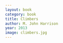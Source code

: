 ```yaml
---
layout: book
category: book
title: Climbers
author: M. John Harrison
year: 2013
image: climbers.jpg
---
```


